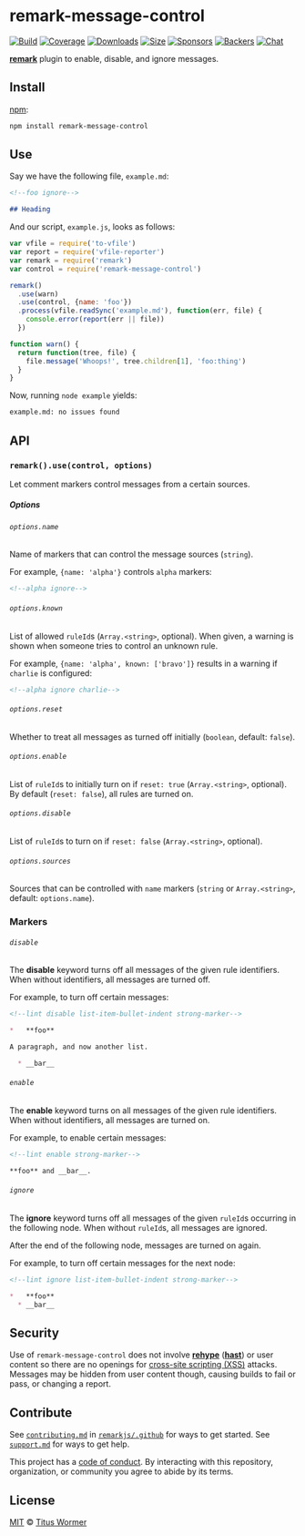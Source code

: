 # remark-message-control

[![Build][build-badge]][build]
[![Coverage][coverage-badge]][coverage]
[![Downloads][downloads-badge]][downloads]
[![Size][size-badge]][size]
[![Sponsors][sponsors-badge]][collective]
[![Backers][backers-badge]][collective]
[![Chat][chat-badge]][chat]

[**remark**][remark] plugin to enable, disable, and ignore messages.

## Install

[npm][]:

```sh
npm install remark-message-control
```

## Use

Say we have the following file, `example.md`:

```markdown
<!--foo ignore-->

## Heading
```

And our script, `example.js`, looks as follows:

```js
var vfile = require('to-vfile')
var report = require('vfile-reporter')
var remark = require('remark')
var control = require('remark-message-control')

remark()
  .use(warn)
  .use(control, {name: 'foo'})
  .process(vfile.readSync('example.md'), function(err, file) {
    console.error(report(err || file))
  })

function warn() {
  return function(tree, file) {
    file.message('Whoops!', tree.children[1], 'foo:thing')
  }
}
```

Now, running `node example` yields:

```markdown
example.md: no issues found
```

## API

### `remark().use(control, options)`

Let comment markers control messages from a certain sources.

##### Options

###### `options.name`

Name of markers that can control the message sources (`string`).

For example, `{name: 'alpha'}` controls `alpha` markers:

```markdown
<!--alpha ignore-->
```

###### `options.known`

List of allowed `ruleId`s (`Array.<string>`, optional).
When given, a warning is shown when someone tries to control an unknown rule.

For example, `{name: 'alpha', known: ['bravo']}` results in a warning if
`charlie` is configured:

```markdown
<!--alpha ignore charlie-->
```

###### `options.reset`

Whether to treat all messages as turned off initially (`boolean`, default:
`false`).

###### `options.enable`

List of `ruleId`s to initially turn on if `reset: true` (`Array.<string>`,
optional).
By default (`reset: false`), all rules are turned on.

###### `options.disable`

List of `ruleId`s to turn on if `reset: false` (`Array.<string>`, optional).

###### `options.sources`

Sources that can be controlled with `name` markers (`string` or
`Array.<string>`, default: `options.name`).

### Markers

###### `disable`

The **disable** keyword turns off all messages of the given rule identifiers.
When without identifiers, all messages are turned off.

For example, to turn off certain messages:

```markdown
<!--lint disable list-item-bullet-indent strong-marker-->

*   **foo**

A paragraph, and now another list.

  * __bar__
```

###### `enable`

The **enable** keyword turns on all messages of the given rule identifiers.
When without identifiers, all messages are turned on.

For example, to enable certain messages:

```markdown
<!--lint enable strong-marker-->

**foo** and __bar__.
```

###### `ignore`

The **ignore** keyword turns off all messages of the given `ruleId`s occurring
in the following node.
When without `ruleId`s, all messages are ignored.

After the end of the following node, messages are turned on again.

For example, to turn off certain messages for the next node:

```markdown
<!--lint ignore list-item-bullet-indent strong-marker-->

*   **foo**
  * __bar__
```

## Security

Use of `remark-message-control` does not involve [**rehype**][rehype]
([**hast**][hast]) or user content so there are no openings for
[cross-site scripting (XSS)][xss] attacks.
Messages may be hidden from user content though, causing builds to fail or pass,
or changing a report.

## Contribute

See [`contributing.md`][contributing] in [`remarkjs/.github`][health] for ways
to get started.
See [`support.md`][support] for ways to get help.

This project has a [code of conduct][coc].
By interacting with this repository, organization, or community you agree to
abide by its terms.

## License

[MIT][license] © [Titus Wormer][author]

<!-- Definitions -->

[build-badge]: https://img.shields.io/travis/remarkjs/remark-message-control/main.svg

[build]: https://travis-ci.org/remarkjs/remark-message-control

[coverage-badge]: https://img.shields.io/codecov/c/github/remarkjs/remark-message-control.svg

[coverage]: https://codecov.io/github/remarkjs/remark-message-control

[downloads-badge]: https://img.shields.io/npm/dm/remark-message-control.svg

[downloads]: https://www.npmjs.com/package/remark-message-control

[size-badge]: https://img.shields.io/bundlephobia/minzip/remark-message-control.svg

[size]: https://bundlephobia.com/result?p=remark-message-control

[sponsors-badge]: https://opencollective.com/unified/sponsors/badge.svg

[backers-badge]: https://opencollective.com/unified/backers/badge.svg

[collective]: https://opencollective.com/unified

[chat-badge]: https://img.shields.io/badge/chat-discussions-success.svg

[chat]: https://github.com/remarkjs/remark/discussions

[npm]: https://docs.npmjs.com/cli/install

[health]: https://github.com/remarkjs/.github

[contributing]: https://github.com/remarkjs/.github/blob/HEAD/contributing.md

[support]: https://github.com/remarkjs/.github/blob/HEAD/support.md

[coc]: https://github.com/remarkjs/.github/blob/HEAD/code-of-conduct.md

[license]: license

[author]: https://wooorm.com

[remark]: https://github.com/remarkjs/remark

[xss]: https://en.wikipedia.org/wiki/Cross-site_scripting

[rehype]: https://github.com/rehypejs/rehype

[hast]: https://github.com/syntax-tree/hast
